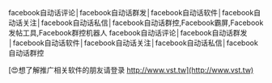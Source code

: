 facebook自动话评论│facebook自动话群发│facebook自动话软件│facebook自动话关注│facebook自动话私信│facebook自动话群控,Facebook霸屏,Facebook发帖工具,Facebook群控机器人
facebook自动话评论│facebook自动话群发│facebook自动话软件│facebook自动话关注│facebook自动话私信│facebook自动话群控

[😍想了解推广相关软件的朋友请登录 http://www.vst.tw](http://www.vst.tw)




